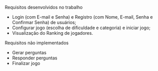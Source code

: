 Requisitos desenvolvidos no trabalho

- Login (com E-mail e Senha) e Registro (com Nome, E-mail, Senha e Confirmar Senha) de usuários;
- Configurar jogo (escolha de dificuldade e categoria) e iniciar jogo;
- Visualização do Ranking de jogadores.

Requisitos não implementados 

- Gerar perguntas
- Responder perguntas
- Finalizar jogo

